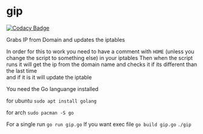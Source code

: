 # gip

[![Codacy Badge](https://api.codacy.com/project/badge/Grade/73cf97456aa341ecbb796959282b1280)](https://app.codacy.com/app/bill_d17/gip?utm_source=github.com&utm_medium=referral&utm_content=BillGR17/gip&utm_campaign=Badge_Grade_Settings)

Grabs IP from Domain and updates the iptables

In order for this to work you need to have a comment with ``HOME`` (unless you change the script to something else) in your iptables
Then when the script runs it will get the ip from the domain name and checks it if its different than the last time  
and if it is it will update the iptable

You need the Go languange installed

for ubuntu 
``sudo apt install golang``

for arch 
``sudo pacman -S go``

For a single run ``go run gip.go``
If you want exec file 
``go build gip.go``
``./gip``
